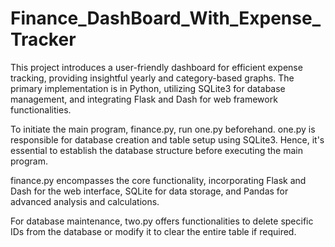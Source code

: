 # Finance_DashBoard_With_Expense_Tracker
This project introduces a user-friendly dashboard for efficient expense tracking, providing insightful yearly and category-based graphs. The primary implementation is in Python, utilizing SQLite3 for database management, and integrating Flask and Dash for web framework functionalities.

To initiate the main program, finance.py, run one.py beforehand. one.py is responsible for database creation and table setup using SQLite3. Hence, it's essential to establish the database structure before executing the main program.

finance.py encompasses the core functionality, incorporating Flask and Dash for the web interface, SQLite for data storage, and Pandas for advanced analysis and calculations.

For database maintenance, two.py offers functionalities to delete specific IDs from the database or modify it to clear the entire table if required.
